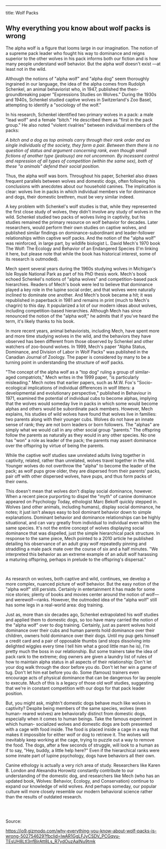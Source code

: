 ---
title: Wolf Packs

<h2> Why everything you know about wolf packs is wrong </h2>

The alpha wolf is a figure that looms large in our imagination. The notion 
of a supreme pack leader who fought his way to dominance and reigns 
superior to the other wolves in his pack informs both our fiction and is 
how many people understand wolf behavior. But the alpha wolf doesn't exist
—at least not in the wild. </br>

Although the notions of "alpha wolf" and "alpha dog" seem thoroughly 
ingrained in our language, the idea of the alpha comes from Rudolph 
Schenkel, an animal behaviorist who, in 1947, published the then-
groundbreaking paper "Expressions Studies on Wolves." During the 1930s and 
1940s, Schenkel studied captive wolves in Switzerland's Zoo Basel, 
attempting to identify a "sociology of the wolf." </br>

In his research, Schenkel identified two primary wolves in a pack: a male 
"lead wolf" and a female "bitch." He described them as "first in the pack 
group." He also noted "violent rivalries" between individual members of the 
packs:

*A bitch and a dog as top animals carry through their rank order and as 
single individuals of the society, they form a pair. Between them there is 
no question of status and argument concerning rank, even though small 
fictions of another type (jealousy) are not uncommon. By incessant control 
and repression of all types of competition (within the same sex), both of 
these "α animals" defend their social position.*
</br> 

Thus, the alpha wolf was born. Throughout his paper, Schenkel also draws 
frequent parallels between wolves and domestic dogs, often following his 
conclusions with anecdotes about our household canines. The implication is 
clear: wolves live in packs in which individual members vie for dominance 
and dogs, their domestic brethren, must be very similar indeed.</br>

A key problem with Schenkel's wolf studies is that, while they represented 
the first close study of wolves, they didn't involve any study of wolves in 
the wild. Schenkel studied two packs of wolves living in captivity, but his 
studies remained the primary resource on wolf behavior for decades. Later 
researchers, would perform their own studies on captive wolves, and 
published similar findings on dominance-subordinant and leader-follower 
relationships within captive wolf packs. And the notion of the "alpha wolf" 
was reinforced, in large part, by wildlife biologist L. David Mech's 1970 
book The Wolf: The Ecology and Behavior of an Endangered Species (I'm 
linking it here, but please note that while the book has historical 
interest, some of its research is outmoded).</br> 

Mech spent several years during the 1960s studying wolves in Michigan's 
Isle Royale National Park as part of his PhD thesis work. Mech's book 
echoed Schenkel's notions of "alpha wolves" and competition-based pack 
hierarchies. Readers of Mech's book were led to believe that dominance 
played a key role in the lupine social order, and that wolves were 
naturally inclined to dominate one another. And Mech's book became a hit; 
it was republished in paperback in 1981 and remains in print (much to 
Mech's chagrin) to this day. It popularized a lot of our modern ideas about 
wolves, including competition-based hierarchies. Although Mech has since 
renounced the notion of the "alpha wolf," he admits that if you've heard 
the term, it's likely thanks to his book. </br>

In more recent years, animal behaviorists, including Mech, have spent more 
and more time studying wolves in the wild, and the behaviors they have 
observed has been different from those observed by Schenkel and other 
watchers of zoo-bound wolves. In 1999, Mech's paper "Alpha Status, 
Dominance, and Division of Labor in Wolf Packs" was published in the 
Canadian Journal of Zoology. The paper is considered by many to be a 
turning point in understanding the structure of wolf packs. </br> 

"The concept of the alpha wolf as a "top dog" ruling a group of similar-
aged compatriots," Mech writes in the 1999 paper, "is particularly 
misleading." Mech notes that earlier papers, such as M.W. Fox's "Socio-
ecological implications of individual differences in wolf litters: a 
developmental and evolutionary perspective," published in Behaviour in 
1971, examined the potential of individual cubs to become alphas, implying 
that the wolves would someday live in packs in which some would become 
alphas and others would be subordinate pack members. However, Mech 
explains, his studies of wild wolves have found that wolves live in 
families: two parents along with their younger cubs. Wolves do not have an 
innate sense of rank; they are not born leaders or born followers. The 
"alphas" are simply what we would call in any other social group "parents." 
The offspring follow the parents as naturally as they would in any other 
species. No one has "won" a role as leader of the pack; the parents may 
assert dominance over the offspring by virtue of being the parents. </br> 

While the captive wolf studies saw unrelated adults living together in 
captivity, related, rather than unrelated, wolves travel together in the 
wild. Younger wolves do not overthrow the "alpha" to become the leader of 
the pack; as wolf pups grow older, they are dispersed from their parents' 
packs, pair off with other dispersed wolves, have pups, and thus form packs 
of their owns. </br> 

This doesn't mean that wolves don't display social dominance, however. When 
a recent piece purporting to dispel the "myth" of canine dominance appeared 
on Psychology Today, ethologist Marc Bekoff quickly stepped in. Wolves (and 
other animals, including humans), display social dominance, he notes; it 
just isn't always easy to boil dominant behavior down to simple 
explanations. Dominant behavior and dominance relationships can be highly 
situational, and can vary greatly from individual to individual even within 
the same species. It's not the entire concept of wolves displaying social 
dominance that was dispelled, just the simple hierarchical pack structure. 
In response to the same piece, Mech pointed to a 2010 article he published 
detailing his observance of an adult gray wolf repeatedly pinning and 
straddling a male pack mate over the course of six and a half minutes. "We 
interpreted this behavior as an extreme example of an adult wolf harassing 
a maturing offspring, perhaps in prelude to the offspring's dispersal." 

</br> 


As research on wolves, both captive and wild, continues, we develop a more 
complex, nuanced picture of wolf behavior. But the easy notion of the 
"alpha wolf" still persists. Certainly in entertainment it has made for 
some nice stories; plenty of books and movies center around the notion of 
wolf—and werewolf—ranks. However, the outmoded idea of the "alpha wolf" 
still has some legs in a real-world area: dog training. </br> 


Just as, more than six decades ago, Schenkel extrapolated his wolf studies 
and applied them to domestic dogs, so too have many carried the notion of 
the "alpha wolf" over to dog training. Certainly, just as parent wolves 
hold dominance over their cubs and human parents hold dominance over their 
children, owners hold dominance over their dogs. Until my pup gets himself 
a credit card and a pair of opposable thumbs (and stops dissolving into 
delighted wiggles every time I tell him what a good little man he is), I'm 
pretty much the boss in our relationship. But some trainers take the idea 
of pack rank to the extreme; dog owners are given a laundry list of rules 
of how to maintain alpha status in all aspects of their relationship: Don't 
let your dog walk through the door before you do. Don't let her win a game 
of tug. Don't let him eat before you do. Some (famous) trainers even 
encourage acts of physical dominance that can be dangerous for lay people 
to execute. Much of this is a legacy of those old wolf studies, suggesting 
that we're in constant competition with our dogs for that pack leader 
position. </br> 


But, you might ask, mightn't domestic dogs behave much like wolves in 
captivity? Despite being members of the same species, wolves (even human-
reared wolves) are behaviorally distinct from domestic dogs, especially 
when it comes to human beings. Take the famous experiment in which human-
socialized wolves and domestic dogs are both presented with a cage with 
food inside. The food is placed inside a cage in a way that makes it 
impossible for either wolf or dog to retrieve it. The wolves will 
inevitably keep working at the cage, trying to puzzle out a way to remove 
the food. The dogs, after a few seconds of struggle, will look to a human 
as if to say, "Hey, buddy, a little help here?" Even if the hierarchical 
ranks were some innate part of lupine psychology, dogs have behaviors all 
their own. </br> 


Canine ethology is actually a very rich area of study. Researchers like 
Karen B. London and Alexandra Horowitz constantly contribute to our 
understanding of the domestic dog, and researchers like Mech (who has an 
updated book, Wolves: Behavior, Ecology, and Conservation) continue to 
expand our knowledge of wild wolves. And perhaps someday, our popular 
culture will more closely resemble our modern behavioral science rather 
than the results of outdated research. </br> 

</br> 
</br> 

Source: 

https://io9.gizmodo.com/why-everything-you-know-about-wolf-packs-is-wrong-502754629?fbclid=IwAR1GgLFJyCSDV_PCGqyu-TEsUH8Ltl3nfBirAtt8Ls_R7ydOuzAalNu9tmk

